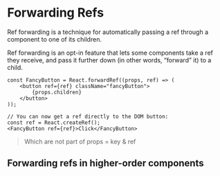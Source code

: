# Forwarding Refs

Ref forwarding is a technique for automatically passing a ref through a component to one of its children.

Ref forwarding is an opt-in feature that lets some components take a ref they receive, and pass it further down (in other words, “forward” it) to a child.

```
const FancyButton = React.forwardRef((props, ref) => (
    <button ref={ref} className="fancyButton">
        {props.children}
    </button>
));

// You can now get a ref directly to the DOM button:
const ref = React.createRef();
<FancyButton ref={ref}>Click</FancyButton>
```

> Which are not part of props = key & ref

## Forwarding refs in higher-order components

